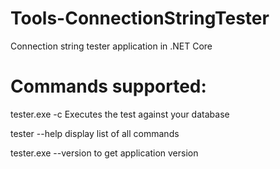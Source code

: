 # Tools-ConnectionStringTester
Connection string tester application in .NET Core


# Commands supported:
tester.exe -c
Executes the test against your database

tester --help
display list of all commands

tester.exe --version 
to get application version
